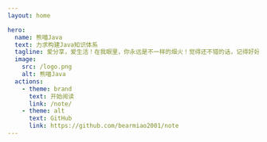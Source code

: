 ```yaml
---
layout: home

hero:
  name: 熊喵Java
  text: 力求构建Java知识体系
  tagline: 爱分享，爱生活！在我眼里，你永远是不一样的烟火！觉得还不错的话，记得好好学习吖！
  image:
    src: /logo.png
    alt: 熊喵Java
  actions:
    - theme: brand
      text: 开始阅读
      link: /note/
    - theme: alt
      text: GitHub
      link: https://github.com/bearmiao2001/note
---
```


<style>
.main .text {
  font-size:25px;
}
</style>